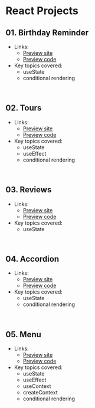 # React Projects

## 01. Birthday Reminder 
- Links:
  - [Preview site](https://my-01-birthday-reminder.netlify.app/)
  - [Preview code](https://github.com/alberto-rj/react-projects-from-johnsmilga/tree/main/01-birthday-buddy)
- Key topics covered:
  - useState
  - conditional rendering

<br />

## 02. Tours

- Links:
  - [Preview site](https://my-02-tours.netlify.app/) 
  - [Preview code](https://github.com/alberto-rj/react-projects-from-johnsmilga/tree/main/02-tours)
- Key topics covered:
  - useState
  - useEffect
  - conditional rendering

<br />

## 03. Reviews

- Links:
  - [Preview site](https://my-03-reviews.netlify.app/) 
  - [Preview code](https://github.com/alberto-rj/react-projects-from-johnsmilga/tree/main/03-reviews)
- Key topics covered:
  - useState
  
<br />

## 04. Accordion

- Links:
  - [Preview site](https://my-04-accordion.netlify.app/) 
  - [Preview code](https://github.com/alberto-rj/react-projects-from-johnsmilga/tree/main/04-accordion)
- Key topics covered:
  - useState
  - conditional rendering
  
<br />

## 05. Menu

- Links:
  - [Preview site](https://my-05-menu.netlify.app/) 
  - [Preview code](https://github.com/alberto-rj/react-projects-from-johnsmilga/tree/main/05-menu)
- Key topics covered:
  - useState
  - useEffect
  - useContext
  - createContext
  - conditional rendering
  
<br />
